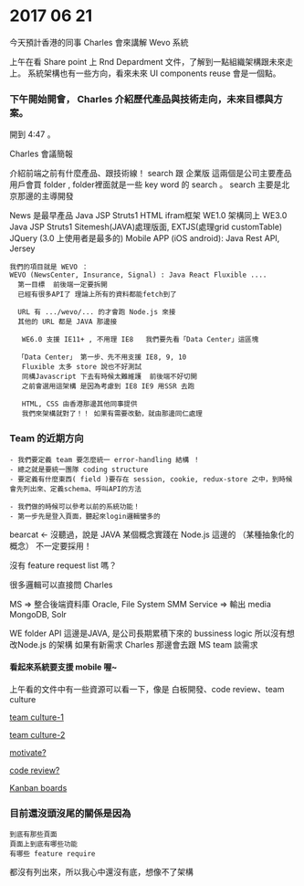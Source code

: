  # 2017 06 21  
 
今天預計香港的同事 Charles 會來講解 Wevo 系統

上午在看 Share point 上 Rnd Depardment 文件，了解到一點組織架構跟未來走上。
系統架構也有一些方向，看來未來 UI components reuse 會是一個點。

### 下午開始開會， Charles 介紹歷代產品與技術走向，未來目標與方案。
  開到 4:47 。


Charles 會議簡報

介紹前端之前有什麼產品、跟技術線！ search 跟 企業版  這兩個是公司主要產品
用戶會買 folder , folder裡面就是一些 key word 的 search 。 search 主要是北京那邊的主導開發

News  是最早產品  Java JSP  Struts1 HTML ifram框架
WE1.0  架構同上
WE3.0  Java JSP  Struts1  Sitemesh(JAVA)處理版面, EXTJS(處理grid customTable) JQuery  (3.0 上使用者是最多的)
Mobile APP (iOS android): Java Rest API, Jersey 

```
我們的項目就是 WEVO ：
WEVO (NewsCenter, Insurance, Signal) : Java React Fluxible ....
  第一目標  前後端一定要拆開
  已經有很多API了 理論上所有的資料都能fetch到了

  URL 有 .../wevo/... 的才會跑 Node.js 來接
  其他的 URL 都是 JAVA 那邊接

   WE6.0 支援 IE11+ , 不用理 IE8   我們要先看「Data Center」這區塊

  「Data Center」 第一步、先不用支援 IE8, 9, 10
   Fluxible 太多 store 說也不好測試
   同構Javascript 下去有時候太難維護  前後端不好切開
   之前會選用這架構 是因為考慮到 IE8 IE9 用SSR 去跑

   HTML, CSS 由香港那邊其他同事提供
   我們來架構就對了！！ 如果有需要改動，就由那邊同仁處理
```

### Team 的近期方向
```
- 我們要定義 team 要怎麼統一 error-handling 結構 ！
- 總之就是要統一團隊 coding structure
- 要定義有什麼東西( field )要存在 session, cookie, redux-store 之中，到時候會先列出來、定義schema、呼叫API的方法 
 
- 我們做的時候可以參考以前的系統功能！
- 第一步先是登入頁面，聽起來login邏輯蠻多的
```

bearcat <- 沒聽過，說是 JAVA 某個概念實踐在 Node.js 這邊的
（某種抽象化的概念） 不一定要採用！

沒有 feature request list 嗎？

很多邏輯可以直接問 Charles 

MS => 整合後端資料庫  Oracle, File System
SMM Service => 輸出 media MongoDB, Solr

WE folder API 這邊是JAVA, 是公司長期累積下來的 bussiness logic 所以沒有想改Node.js 的架構
如果有新需求 Charles 那邊會去跟 MS team 談需求

#### 看起來系統要支援 mobile 喔~


上午看的文件中有一些資源可以看一下，像是 白板開發、code review、team culture

[team culture-1](https://labs.spotify.com/2014/03/27/spotify-engineering-culture-part-1/)

[team culture-2](https://labs.spotify.com/2014/09/20/spotify-engineering-culture-part-2/)

[motivate?](https://www.youtube.com/watch?v=u6XAPnuFjJc)

[code review?](https://www.slideshare.net/GoAtlassian/dvs-11-justen-stepka-final-1)

[Kanban boards](https://www.slideshare.net/marcusoftnet/kanbanboards?from_search=7)

### 目前還沒頭沒尾的關係是因為
```
到底有那些頁面
頁面上到底有哪些功能
有哪些 feature require 
```
都沒有列出來，所以我心中還沒有底，想像不了架構

